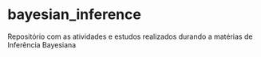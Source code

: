 # bayesian_inference
Repositório com as atividades e estudos realizados durando a matérias de Inferência Bayesiana
